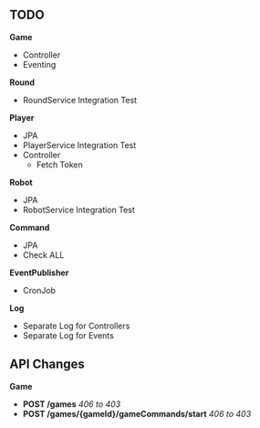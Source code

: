 

## TODO

**Game**
- Controller
- Eventing

**Round**
- RoundService Integration Test

**Player**
- JPA
- PlayerService Integration Test
- Controller
  - Fetch Token

**Robot**
- JPA
- RobotService Integration Test

**Command**
- JPA
- Check ALL

**EventPublisher**
- CronJob 

**Log**
- Separate Log for Controllers
- Separate Log for Events


## API Changes

**Game**
- **POST /games** _406 to 403_
- **POST /games/{gameId}/gameCommands/start** _406 to 403_